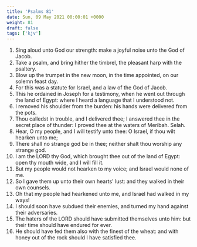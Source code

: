```yaml
---
title: 'Psalms 81'
date: Sun, 09 May 2021 00:00:01 +0000
weight: 81
draft: false
tags: ['kjv'] 
---
```


1. Sing aloud unto God our strength: make a joyful noise unto the God of Jacob.
2. Take a psalm, and bring hither the timbrel, the pleasant harp with the psaltery.
3. Blow up the trumpet in the new moon, in the time appointed, on our solemn feast day.
4. For this was a statute for Israel, and a law of the God of Jacob.
5. This he ordained in Joseph for a testimony, when he went out through the land of Egypt: where I heard a language that I understood not.
6. I removed his shoulder from the burden: his hands were delivered from the pots.
7. Thou calledst in trouble, and I delivered thee; I answered thee in the secret place of thunder: I proved thee at the waters of Meribah. Selah.
8. Hear, O my people, and I will testify unto thee: O Israel, if thou wilt hearken unto me;
9. There shall no strange god be in thee; neither shalt thou worship any strange god.
10. I am the LORD thy God, which brought thee out of the land of Egypt: open thy mouth wide, and I will fill it.
11. But my people would not hearken to my voice; and Israel would none of me.
12. So I gave them up unto their own hearts' lust: and they walked in their own counsels.
13. Oh that my people had hearkened unto me, and Israel had walked in my ways!
14. I should soon have subdued their enemies, and turned my hand against their adversaries.
15. The haters of the LORD should have submitted themselves unto him: but their time should have endured for ever.
16. He should have fed them also with the finest of the wheat: and with honey out of the rock should I have satisfied thee.
